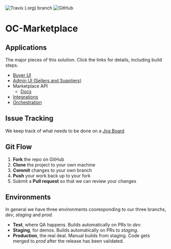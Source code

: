 ![Travis (.org) branch](https://img.shields.io/travis/ordercloud-api/ngx-shopper/master.svg?style=flat-square)
![GitHub](https://img.shields.io/github/license/mashape/apistatus.svg?style=flat-square)

# OC-Marketplace

## Applications

The major pieces of this solution. Click the links for details, including build steps.

- [Buyer UI](./src/UI/Buyer/README.md)
- [Admin UI (Sellers and Suppliers)](./src/UI/Seller/README.md)
- Marketplace API
  - [Docs](https://marketplace-middleware-test.azurewebsites.net/index.html)
- [Integrations](./src/Middleware/integrations)
- [Orchestration](./src/Middleware/src/Orchestration.Functions/Marketplace.Orchestration/README.md)

## Issue Tracking

We keep track of what needs to be done on a [Jira Board](https://four51.atlassian.net/secure/RapidBoard.jspa?rapidView=167&projectKey=SEB&view=planning&issueLimit=100)

## Git Flow

1.  **Fork** the repo on GitHub
2.  **Clone** the project to your own machine
3.  **Commit** changes to your own branch
4.  **Push** your work back up to your fork
5.  Submit a **Pull request** so that we can review your changes

## Environments

In general we have three environments cooresponding to our three branchs, _dev_, _staging_ and _prod_.

- **Test**, where QA happens. Builds automatically on PRs to _dev_.
- **Staging**, for demos. Builds automatically on PRs to _staging_.
- **Production**, the real deal. Manual builds from staging. Code gets merged to _prod_ after the release has been validated.
